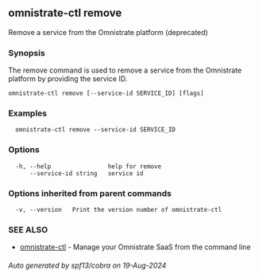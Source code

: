 ## omnistrate-ctl remove

Remove a service from the Omnistrate platform (deprecated)

### Synopsis

The remove command is used to remove a service from the Omnistrate platform by providing the service ID.

```
omnistrate-ctl remove [--service-id SERVICE_ID] [flags]
```

### Examples

```
  omnistrate-ctl remove --service-id SERVICE_ID
```

### Options

```
  -h, --help                help for remove
      --service-id string   service id
```

### Options inherited from parent commands

```
  -v, --version   Print the version number of omnistrate-ctl
```

### SEE ALSO

* [omnistrate-ctl](omnistrate-ctl.md)	 - Manage your Omnistrate SaaS from the command line

###### Auto generated by spf13/cobra on 19-Aug-2024
